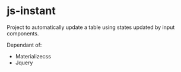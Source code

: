 # js-instant
Project to automatically update a table using states updated by input components.

Dependant of:
  - Materializecss
  - Jquery
